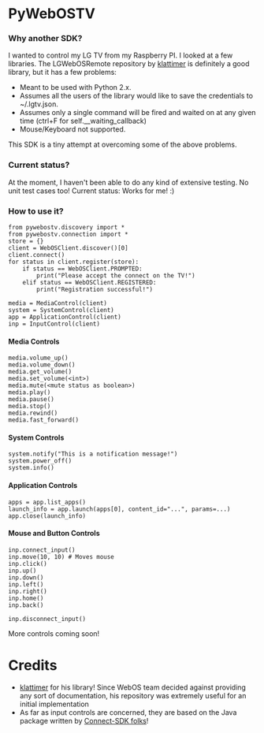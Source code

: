 # PyWebOSTV

### Why another SDK?
I wanted to control my LG TV from my Raspberry PI. I looked at a few libraries. The LGWebOSRemote repository by
[klattimer](https://github.com/klattimer/LGWebOSRemote) is definitely a good library, but it has a few problems:
 - Meant to be used with Python 2.x.
 - Assumes all the users of the library would like to save the credentials to ~/.lgtv.json.
 - Assumes only a single command will be fired and waited on at any given time (ctrl+F for self.__waiting_callback)
 - Mouse/Keyboard not supported.

This SDK is a tiny attempt at overcoming some of the above problems.


### Current status?
At the moment, I haven't been able to do any kind of extensive testing. No unit test cases too! Current status: Works for me! :)

### How to use it?

    from pywebostv.discovery import *
    from pywebostv.connection import *
    store = {}
    client = WebOSClient.discover()[0]
    client.connect()
    for status in client.register(store):
        if status == WebOSClient.PROMPTED:
            print("Please accept the connect on the TV!")
        elif status == WebOSClient.REGISTERED:
            print("Registration successful!")
            
    media = MediaControl(client)
    system = SystemControl(client)
    app = ApplicationControl(client)
    inp = InputControl(client)
    
#### Media Controls

    media.volume_up()
    media.volume_down()
    media.get_volume()
    media.set_volume(<int>)
    media.mute(<mute status as boolean>)
    media.play()
    media.pause()
    media.stop()
    media.rewind()
    media.fast_forward()
    
#### System Controls

    system.notify("This is a notification message!")
    system.power_off()
    system.info()
    
#### Application Controls

    apps = app.list_apps()
    launch_info = app.launch(apps[0], content_id="...", params=...)
    app.close(launch_info)
    
#### Mouse and Button Controls

    inp.connect_input()
    inp.move(10, 10) # Moves mouse
    inp.click()
    inp.up()
    inp.down()
    inp.left()
    inp.right()
    inp.home()
    inp.back()
    
    inp.disconnect_input()


More controls coming soon!


# Credits
 - [klattimer](https://github.com/klattimer/LGWebOSRemote) for his library! Since WebOS team decided against providing any sort of documentation, his repository was extremely useful for an initial implementation
 - As far as input controls are concerned, they are based on the Java package written by [Connect-SDK folks](https://github.com/ConnectSDK/Connect-SDK-Android-Core/tree/master/src/com/connectsdk/service/webos)!
